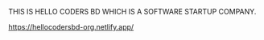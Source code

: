 THIS IS HELLO CODERS BD WHICH IS A SOFTWARE STARTUP COMPANY.


https://hellocodersbd-org.netlify.app/
